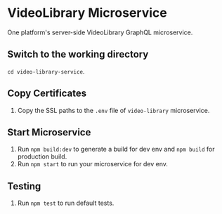VideoLibrary Microservice
=================================================

One platform's server-side VideoLibrary GraphQL microservice.

Switch to the working directory
------------

 `cd video-library-service`.

Copy Certificates
------------

  1. Copy the SSL paths to the `.env` file of `video-library` microservice.

Start Microservice
------------

  1. Run `npm build:dev` to generate a build for dev env and `npm build` for production build.
  2. Run `npm start` to run your microservice for dev env.

Testing
------------

  1. Run `npm test` to run default tests.
